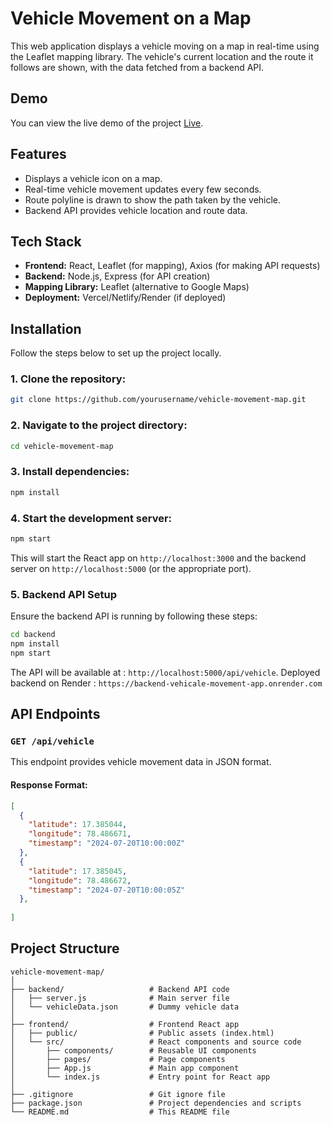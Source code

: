 
# Vehicle Movement on a Map

This web application displays a vehicle moving on a map in real-time using the Leaflet mapping library. The vehicle's current location and the route it follows are shown, with the data fetched from a backend API.

## Demo

You can view the live demo of the project [Live](`https://fronend-vehicale-movement-app.vercel.app/`).

## Features

- Displays a vehicle icon on a map.
- Real-time vehicle movement updates every few seconds.
- Route polyline is drawn to show the path taken by the vehicle.
- Backend API provides vehicle location and route data.

## Tech Stack

- **Frontend:** React, Leaflet (for mapping), Axios (for making API requests)
- **Backend:** Node.js, Express (for API creation)
- **Mapping Library:** Leaflet (alternative to Google Maps)
- **Deployment:** Vercel/Netlify/Render (if deployed)

## Installation

Follow the steps below to set up the project locally.

### 1. Clone the repository:

```bash
git clone https://github.com/yourusername/vehicle-movement-map.git
```

### 2. Navigate to the project directory:

```bash
cd vehicle-movement-map
```

### 3. Install dependencies:

```bash
npm install
```

### 4. Start the development server:

```bash
npm start
```

This will start the React app on `http://localhost:3000` and the backend server on `http://localhost:5000` (or the appropriate port).

### 5. Backend API Setup

Ensure the backend API is running by following these steps:

```bash
cd backend
npm install
npm start
```

The API will be available at : `http://localhost:5000/api/vehicle`.
Deployed backend on Render : `https://backend-vehicale-movement-app.onrender.com`

## API Endpoints

### `GET /api/vehicle`

This endpoint provides vehicle movement data in JSON format.

#### Response Format:

```json
[
  {
    "latitude": 17.385044,
    "longitude": 78.486671,
    "timestamp": "2024-07-20T10:00:00Z"
  },
  {
    "latitude": 17.385045,
    "longitude": 78.486672,
    "timestamp": "2024-07-20T10:00:05Z"
  },
  
]
```

## Project Structure

```plaintext
vehicle-movement-map/
│
├── backend/                   # Backend API code
│   ├── server.js              # Main server file
│   └── vehicleData.json       # Dummy vehicle data
│
├── frontend/                  # Frontend React app
│   ├── public/                # Public assets (index.html)
│   └── src/                   # React components and source code
│       ├── components/        # Reusable UI components
│       ├── pages/             # Page components
│       ├── App.js             # Main app component
│       └── index.js           # Entry point for React app
│
├── .gitignore                 # Git ignore file
├── package.json               # Project dependencies and scripts
└── README.md                  # This README file
```



